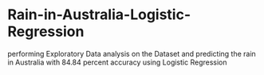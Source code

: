 # Rain-in-Australia-Logistic-Regression
performing Exploratory Data analysis on the Dataset and predicting the rain in Australia with 84.84 percent accuracy using Logistic Regression
